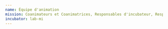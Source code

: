 ```yaml
---
name: Équipe d'animation
mission: Coanimateurs et Coanimatrices, Responsables d'incubateur, Responsable tech, et membres transverses
incubator: lab-mi
---
```

